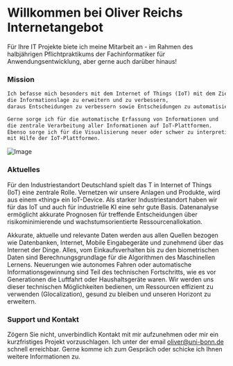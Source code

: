 # Willkommen bei Oliver Reichs Internetangebot

Für Ihre IT Projekte biete ich meine Mitarbeit an - im Rahmen des halbjährigen Pflichtpraktikums der Fachinformatiker für Anwendungsentwicklung, aber gerne auch darüber hinaus! 

### Mission

```markdown
Ich befasse mich besonders mit dem Internet of Things (IoT) mit dem Ziel, 
die Informationslage zu erweitern und zu verbessern, 
daraus Entscheidungen zu verbessern sowie Entscheidungen zu automatisieren.

Gerne sorge ich für die automatische Erfassung von Informationen und 
die zentrale Verarbeitung aller Informationen auf IoT-Plattformen. 
Ebenso sorge ich für die Visualisierung neuer oder schwer zu interpretierender Daten 
mit Hilfe der IoT-Plattformen.
```
![Image](https://i.postimg.cc/YGHzDjck/Unterschrift-OR.png)


### Aktuelles

Für den Industriestandort Deutschland spielt das T in Internet of Things (IoT) eine zentrale Rolle. Vernetzen wir unsere Anlagen und Produkte, wird aus einem «thing» ein IoT-Device. Als starker Industriestandort haben wir für das IoT und auch für industrielle KI eine sehr gute Basis. Datenanalyse ermöglicht akkurate Prognosen für treffende Entscheidungen über risikominimierende und wachstumsorientierte Ressourcenallokation.   


Akkurate, aktuelle und relevante Daten werden aus allen Quellen bezogen wie Datenbanken, Internet, Mobile Eingabegeräte und zunehmend über das Internet der Dinge. Alles, vom Einkaufsverhalten bis zu den biometrischen Daten sind Berechnungsgrundlage für die Algorithmen des Maschinellen Lernens. Neuerungen wie autonomes Fahren oder automatische Informationsgewinnung sind Teil des technischen Fortschritts, wie es vor Generationen die Luftfahrt oder Haushaltsgeräte waren. Wir werden uns dieser technischen Möglichkeiten bedienen, um Ressourcen effizient zu verwenden (Glocalization), gesund zu bleiben und unseren Horizont zu erweitern.


### Support und Kontakt

Zögern Sie nicht, unverbindlich Kontakt mit mir aufzunehmen oder mir ein kurzfristiges Projekt vorzuschlagen. Ich unter der email oliver@uni-bonn.de schnell erreichbar. Gerne komme ich zum Gespräch oder schicke ich Ihnen weitere Informationen zu. 
